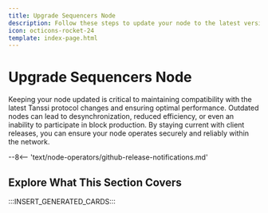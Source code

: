 ```yaml
---
title: Upgrade Sequencers Node
description: Follow these steps to update your node to the latest version of the Tanssi client software, ensuring seamless block production on the Tanssi network protocol.
icon: octicons-rocket-24
template: index-page.html
---
```


# Upgrade Sequencers Node

Keeping your node updated is critical to maintaining compatibility with the latest Tanssi protocol changes and ensuring optimal performance. Outdated nodes can lead to desynchronization, reduced efficiency, or even an inability to participate in block production. By staying current with client releases, you can ensure your node operates securely and reliably within the network.

--8<-- 'text/node-operators/github-release-notifications.md'

## Explore What This Section Covers

:::INSERT_GENERATED_CARDS::: 
